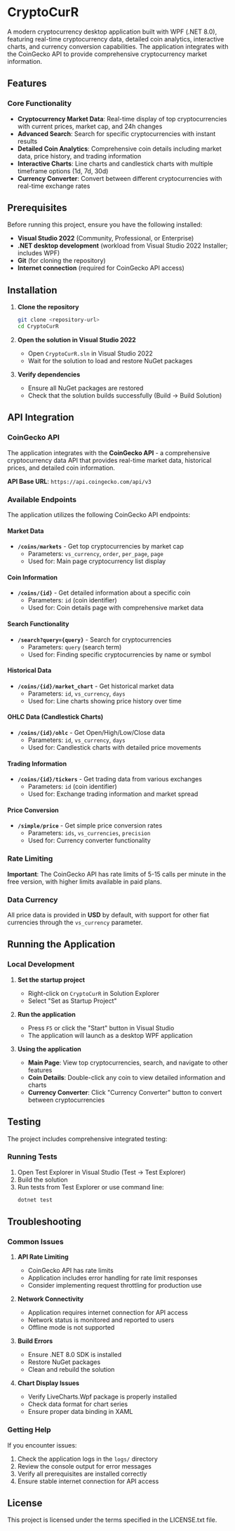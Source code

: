 # CryptoCurR

A modern cryptocurrency desktop application built with WPF (.NET 8.0), featuring real-time cryptocurrency data, detailed coin analytics, interactive charts, and currency conversion capabilities. The application integrates with the CoinGecko API to provide comprehensive cryptocurrency market information.

## Features

### Core Functionality
- **Cryptocurrency Market Data**: Real-time display of top cryptocurrencies with current prices, market cap, and 24h changes
- **Advanced Search**: Search for specific cryptocurrencies with instant results
- **Detailed Coin Analytics**: Comprehensive coin details including market data, price history, and trading information
- **Interactive Charts**: Line charts and candlestick charts with multiple timeframe options (1d, 7d, 30d)
- **Currency Converter**: Convert between different cryptocurrencies with real-time exchange rates

## Prerequisites

Before running this project, ensure you have the following installed:

- **Visual Studio 2022** (Community, Professional, or Enterprise)
- **.NET desktop development** (workload from Visual Studio 2022 Installer; includes WPF)
- **Git** (for cloning the repository)
- **Internet connection** (required for CoinGecko API access)

## Installation

1. **Clone the repository**
   ```bash
   git clone <repository-url>
   cd CryptoCurR
   ```

2. **Open the solution in Visual Studio 2022**
   - Open `CryptoCurR.sln` in Visual Studio 2022
   - Wait for the solution to load and restore NuGet packages

3. **Verify dependencies**
   - Ensure all NuGet packages are restored
   - Check that the solution builds successfully (Build → Build Solution)

## API Integration

### CoinGecko API

The application integrates with the **CoinGecko API** - a comprehensive cryptocurrency data API that provides real-time market data, historical prices, and detailed coin information.

**API Base URL**: `https://api.coingecko.com/api/v3`

### Available Endpoints

The application utilizes the following CoinGecko API endpoints:

#### Market Data
- **`/coins/markets`** - Get top cryptocurrencies by market cap
  - Parameters: `vs_currency`, `order`, `per_page`, `page`
  - Used for: Main page cryptocurrency list display

#### Coin Information
- **`/coins/{id}`** - Get detailed information about a specific coin
  - Parameters: `id` (coin identifier)
  - Used for: Coin details page with comprehensive market data

#### Search Functionality
- **`/search?query={query}`** - Search for cryptocurrencies
  - Parameters: `query` (search term)
  - Used for: Finding specific cryptocurrencies by name or symbol

#### Historical Data
- **`/coins/{id}/market_chart`** - Get historical market data
  - Parameters: `id`, `vs_currency`, `days`
  - Used for: Line charts showing price history over time

#### OHLC Data (Candlestick Charts)
- **`/coins/{id}/ohlc`** - Get Open/High/Low/Close data
  - Parameters: `id`, `vs_currency`, `days`
  - Used for: Candlestick charts with detailed price movements

#### Trading Information
- **`/coins/{id}/tickers`** - Get trading data from various exchanges
  - Parameters: `id` (coin identifier)
  - Used for: Exchange trading information and market spread

#### Price Conversion
- **`/simple/price`** - Get simple price conversion rates
  - Parameters: `ids`, `vs_currencies`, `precision`
  - Used for: Currency converter functionality

### Rate Limiting

**Important**: The CoinGecko API has rate limits of 5-15 calls per minute in the free version, with higher limits available in paid plans.

### Data Currency

All price data is provided in **USD** by default, with support for other fiat currencies through the `vs_currency` parameter.

## Running the Application

### Local Development

1. **Set the startup project**
   - Right-click on `CryptoCurR` in Solution Explorer
   - Select "Set as Startup Project"

2. **Run the application**
   - Press `F5` or click the "Start" button in Visual Studio
   - The application will launch as a desktop WPF application

3. **Using the application**
   - **Main Page**: View top cryptocurrencies, search, and navigate to other features
   - **Coin Details**: Double-click any coin to view detailed information and charts
   - **Currency Converter**: Click "Currency Converter" button to convert between cryptocurrencies

## Testing

The project includes comprehensive integrated testing:

### Running Tests
1. Open Test Explorer in Visual Studio (Test → Test Explorer)
2. Build the solution
3. Run tests from Test Explorer or use command line:
   ```bash
   dotnet test
   ```

## Troubleshooting

### Common Issues

1. **API Rate Limiting**
   - CoinGecko API has rate limits
   - Application includes error handling for rate limit responses
   - Consider implementing request throttling for production use

2. **Network Connectivity**
   - Application requires internet connection for API access
   - Network status is monitored and reported to users
   - Offline mode is not supported

3. **Build Errors**
   - Ensure .NET 8.0 SDK is installed
   - Restore NuGet packages
   - Clean and rebuild the solution

4. **Chart Display Issues**
   - Verify LiveCharts.Wpf package is properly installed
   - Check data format for chart series
   - Ensure proper data binding in XAML

### Getting Help

If you encounter issues:
1. Check the application logs in the `logs/` directory
2. Review the console output for error messages
3. Verify all prerequisites are installed correctly
4. Ensure stable internet connection for API access

## License

This project is licensed under the terms specified in the LICENSE.txt file.